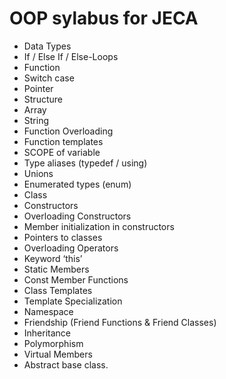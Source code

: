 # OOP sylabus for JECA
- Data Types
- If / Else If / Else-Loops
- Function
- Switch case
- Pointer
- Structure
- Array
- String
- Function Overloading
- Function templates
- SCOPE of variable
- Type aliases (typedef / using)
- Unions
- Enumerated types (enum)
- Class
- Constructors
- Overloading Constructors
- Member initialization in constructors
- Pointers to classes
- Overloading Operators
- Keyword ‘this’
- Static Members
- Const Member Functions
- Class Templates
- Template Specialization
- Namespace
- Friendship (Friend Functions & Friend Classes)
- Inheritance
- Polymorphism
- Virtual Members
- Abstract base class. 